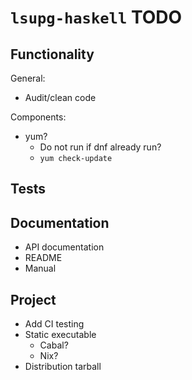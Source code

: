 # `lsupg-haskell` TODO

## Functionality

General:

* Audit/clean code

Components:

* yum?
    * Do not run if dnf already run?
    * `yum check-update`

## Tests

## Documentation

* API documentation
* README
* Manual

## Project

* Add CI testing
* Static executable
    * Cabal?
    * Nix?
* Distribution tarball

